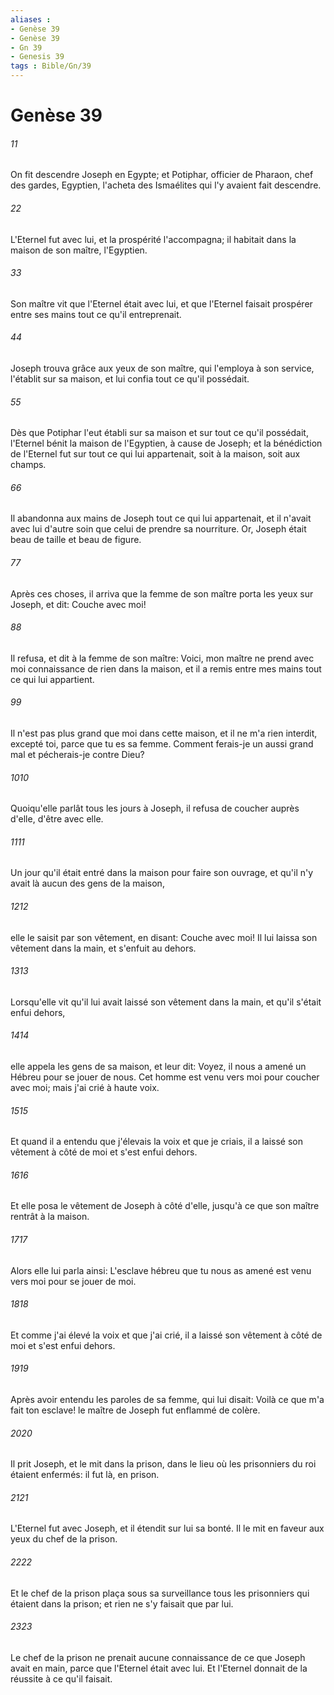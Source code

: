 ```yaml
---
aliases : 
- Genèse 39
- Genèse 39
- Gn 39
- Genesis 39
tags : Bible/Gn/39
---
```


# Genèse 39

###### 11
On fit descendre Joseph en Egypte; et Potiphar, officier de Pharaon, chef des gardes, Egyptien, l'acheta des Ismaélites qui l'y avaient fait descendre.
###### 22
L'Eternel fut avec lui, et la prospérité l'accompagna; il habitait dans la maison de son maître, l'Egyptien.
###### 33
Son maître vit que l'Eternel était avec lui, et que l'Eternel faisait prospérer entre ses mains tout ce qu'il entreprenait.
###### 44
Joseph trouva grâce aux yeux de son maître, qui l'employa à son service, l'établit sur sa maison, et lui confia tout ce qu'il possédait.
###### 55
Dès que Potiphar l'eut établi sur sa maison et sur tout ce qu'il possédait, l'Eternel bénit la maison de l'Egyptien, à cause de Joseph; et la bénédiction de l'Eternel fut sur tout ce qui lui appartenait, soit à la maison, soit aux champs.
###### 66
Il abandonna aux mains de Joseph tout ce qui lui appartenait, et il n'avait avec lui d'autre soin que celui de prendre sa nourriture. Or, Joseph était beau de taille et beau de figure.
###### 77
Après ces choses, il arriva que la femme de son maître porta les yeux sur Joseph, et dit: Couche avec moi!
###### 88
Il refusa, et dit à la femme de son maître: Voici, mon maître ne prend avec moi connaissance de rien dans la maison, et il a remis entre mes mains tout ce qui lui appartient.
###### 99
Il n'est pas plus grand que moi dans cette maison, et il ne m'a rien interdit, excepté toi, parce que tu es sa femme. Comment ferais-je un aussi grand mal et pécherais-je contre Dieu?
###### 1010
Quoiqu'elle parlât tous les jours à Joseph, il refusa de coucher auprès d'elle, d'être avec elle.
###### 1111
Un jour qu'il était entré dans la maison pour faire son ouvrage, et qu'il n'y avait là aucun des gens de la maison,
###### 1212
elle le saisit par son vêtement, en disant: Couche avec moi! Il lui laissa son vêtement dans la main, et s'enfuit au dehors.
###### 1313
Lorsqu'elle vit qu'il lui avait laissé son vêtement dans la main, et qu'il s'était enfui dehors,
###### 1414
elle appela les gens de sa maison, et leur dit: Voyez, il nous a amené un Hébreu pour se jouer de nous. Cet homme est venu vers moi pour coucher avec moi; mais j'ai crié à haute voix.
###### 1515
Et quand il a entendu que j'élevais la voix et que je criais, il a laissé son vêtement à côté de moi et s'est enfui dehors.
###### 1616
Et elle posa le vêtement de Joseph à côté d'elle, jusqu'à ce que son maître rentrât à la maison.
###### 1717
Alors elle lui parla ainsi: L'esclave hébreu que tu nous as amené est venu vers moi pour se jouer de moi.
###### 1818
Et comme j'ai élevé la voix et que j'ai crié, il a laissé son vêtement à côté de moi et s'est enfui dehors.
###### 1919
Après avoir entendu les paroles de sa femme, qui lui disait: Voilà ce que m'a fait ton esclave! le maître de Joseph fut enflammé de colère.
###### 2020
Il prit Joseph, et le mit dans la prison, dans le lieu où les prisonniers du roi étaient enfermés: il fut là, en prison.
###### 2121
L'Eternel fut avec Joseph, et il étendit sur lui sa bonté. Il le mit en faveur aux yeux du chef de la prison.
###### 2222
Et le chef de la prison plaça sous sa surveillance tous les prisonniers qui étaient dans la prison; et rien ne s'y faisait que par lui.
###### 2323
Le chef de la prison ne prenait aucune connaissance de ce que Joseph avait en main, parce que l'Eternel était avec lui. Et l'Eternel donnait de la réussite à ce qu'il faisait.
